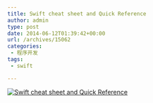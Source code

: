 ```yaml
---
title: Swift cheat sheet and Quick Reference
author: admin
type: post
date: 2014-06-12T01:39:42+00:00
url: /archives/15062
categories:
 - 程序开发
tags:
 - swift

---
```

[![Swift cheat sheet and Quick Reference](http://blog.haohtml.com/wp-content/uploads/2014/06/Swift-cheat-sheet-and-Quick-Reference.png)][1]

 [1]: http://blog.haohtml.com/wp-content/uploads/2014/06/Swift-cheat-sheet-and-Quick-Reference.png